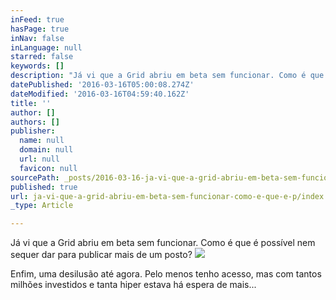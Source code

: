 ```yaml
---
inFeed: true
hasPage: true
inNav: false
inLanguage: null
starred: false
keywords: []
description: "Já vi que a Grid abriu em beta sem funcionar. Como é que é possível nem sequer dar para publicar mais de um posto?\_"
datePublished: '2016-03-16T05:00:08.274Z'
dateModified: '2016-03-16T04:59:40.162Z'
title: ''
author: []
authors: []
publisher:
  name: null
  domain: null
  url: null
  favicon: null
sourcePath: _posts/2016-03-16-ja-vi-que-a-grid-abriu-em-beta-sem-funcionar-como-e-que-e-p.md
published: true
url: ja-vi-que-a-grid-abriu-em-beta-sem-funcionar-como-e-que-e-p/index.html
_type: Article

---
```

Já vi que a Grid abriu em beta sem funcionar. Como é que é possível nem sequer dar para publicar mais de um posto? ![](https://the-grid-user-content.s3-us-west-2.amazonaws.com/fe498335-11a1-4209-9b96-b5106aa36d9b.jpg)

Enfim, uma desilusão até agora. Pelo menos tenho acesso, mas com tantos milhões investidos e tanta hiper estava há espera de mais...